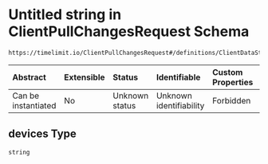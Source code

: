 # Untitled string in ClientPullChangesRequest Schema

```txt
https://timelimit.io/ClientPullChangesRequest#/definitions/ClientDataStatus/properties/devices
```

| Abstract            | Extensible | Status         | Identifiable            | Custom Properties | Additional Properties | Access Restrictions | Defined In                                                                                            |
| :------------------ | :--------- | :------------- | :---------------------- | :---------------- | :-------------------- | :------------------ | :---------------------------------------------------------------------------------------------------- |
| Can be instantiated | No         | Unknown status | Unknown identifiability | Forbidden         | Allowed               | none                | [ClientPullChangesRequest.schema.json\*](ClientPullChangesRequest.schema.json "open original schema") |

## devices Type

`string`
